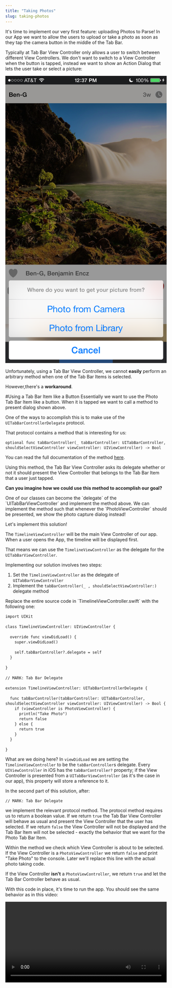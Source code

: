 ```yaml
---
title: "Taking Photos"
slug: taking-photos
---
```


It's time to implement our very first feature: uploading Photos to Parse! In our App we want to allow the users to upload or take a photo as soon as they tap the camera button in the middle of the Tab Bar.

Typically at Tab Bar View Controller only allows a user to switch between different View Controllers. We don't want to switch to a View Controller when the button is tapped, instead we want to show an Action Dialog that lets the user take or select a picture:

![](taking_photo.png)

Unfortunately, using a Tab Bar View Controller, we cannot **easily** perform an arbitrary method when one of the Tab Bar Items is selected.

However,there's a **workaround**.

#Using a Tab Bar Item like a Button
Essentially we want to use the Photo Tab Bar Item like a button. When it is tapped we want to call a method to present dialog shown above.

One of the ways to accomplish this is to make use of the `UITabBarControllerDelegate` protocol.

That protocol contains a method that is interesting for us:

    optional func tabBarController(_ tabBarController: UITabBarController, shouldSelectViewController viewController: UIViewController) -> Bool

You can read the full documentation of the method [here](https://developer.apple.com/library/ios/documentation/UIKit/Reference/UITabBarControllerDelegate_Protocol/#//apple_ref/occ/intfm/UITabBarControllerDelegate/tabBarController:shouldSelectViewController:).

Using this method, the Tab Bar View Controller asks its delegate whether or not it should present the View Controller that belongs to the Tab Bar Item that a user just tapped.

**Can you imagine how we could use this method to accomplish our goal?**

<div class="solution"></div>
One of our classes can become the `delegate` of the `UITabBarViewController` and implement the method above. We can implement the method such that whenever the `PhotoViewController` should be presented, we show the photo capture dialog instead!

Let's implement this solution!

The `TimelineViewController` will be the main View Controller of our app. When a user opens the App, the timeline will be displayed first.

That means we can use the `TimelineViewController` as the delegate for the `UITabBarViewController`.

Implementing our solution involves two steps:

1. Set the `TimelineViewController` as the delegate of `UITabBarViewController`
2. Implement the `tabBarController(_ , shouldSelectViewController:)` delegate method

<div class="action"></div>
Replace the entire source code in `TimelineViewController.swift` with the following one:

    import UIKit

    class TimelineViewController: UIViewController {

      override func viewDidLoad() {
        super.viewDidLoad()

        self.tabBarController?.delegate = self
      }

    }

    // MARK: Tab Bar Delegate

    extension TimelineViewController: UITabBarControllerDelegate {

      func tabBarController(tabBarController: UITabBarController, shouldSelectViewController viewController: UIViewController) -> Bool {
        if (viewController is PhotoViewController) {
          println("Take Photo")
          return false
        } else {
          return true
        }
      }

    }

What are we doing here? In `viewDidLoad` we are setting the `TimelineViewController` to be the `tabBarController`s delegate. Every `UIViewController` in iOS has the `tabBarController?` property; if the View Controller is presented from a `UITabBarViewController` (as it's the case in our app), this property will store a reference to it.

In the second part of this solution, after:

    // MARK: Tab Bar Delegate

we implement the relevant protocol method. The protocol method requires us to return a boolean value. If we return `true` the Tab Bar View Controller will behave as usual and present the View Controller that the user has selected. If we return `false` the View Controller will not be displayed and the Tab Bar Item will not be selected - exactly the behavior that we want for the Photo Tab Bar Item.

Within the method we check which View Controller is about to be selected.  If the View Controller is a `PhotoViewController` we return `false` and print "Take Photo" to the console. Later we'll replace this line with the actual photo taking code.

If the View Controller **isn't** a `PhotoViewController`, we return `true` and let the Tab Bar Controller behave as usual.

With this code in place, it's time to run the app. You should see the same behavior as in this video:

<video width="100%" controls>
  <source src="https://s3.amazonaws.com/mgwu-misc/SA2015/PhotoButton_small.mov" type="video/mp4">

When you tap the left or the right Tab Bar Item, they are selected. When you tap the middle button, you see our console output instead!

Now we can replace this console output with our actual photo taking code!

#Structuring the Photo Taking Code

Taking photos is one of the core features of our app! We allow users to take photos with the camera and to pick existing photos from their library. Additionally we will allow users to add filters to their photos.

As you'll see, implementing this takes quite a bit of code. Instead of putting all of that code into the `TimelineViewController` we should create a separate class that only takes care of photo related features.

Keep this in mind when working on your own app: *implementing all of your features directly in a View Controller is the first step towards an extremely messy project!*

Before we create that new photo taking class, let's create a new folder for it to keep our project structure tidy.

<div id="action"></div>
Open the folder that contains your Xcode project in Finder and create a new folder called *PhotoTaking*. It should be on the same level as the *ViewController* folder:
![](photo_taking_folder.png)
Then add this new folder to your Xcode project:
<video width="100%" controls>
  <source src="https://s3.amazonaws.com/mgwu-misc/SA2015/AddPhotoFolder_small.mov" type="video/mp4">

You should always add new folders with this two-step process. If you create a new group directly in Xcode, that will not automatically create a new folder on your file system. That results in Xcode projects that have a structure that is different from the folder structure - another potential way of creating messy projects.

Now we can add our new Source Code File to the *PhotoTaking* group.

<div id="action"></div>
1. Create a new Source Code File within the *PhotoTaking* group
2. Name this class *PhotoTakingHelper* and make it a subclass of *NSObject* (we will discuss why this is necessary later on): ![](photo_taking_helper_class.png)

Before we dive into writing code, let's discuss how we're going to structure our Photo Taking code.

There are multiple classes and steps involved in taking a photo:
![](photo_taking_structure.png)

Let's discuss the process, step by step:

1. The photo taking starts when a user taps the photo button in the Tab Bar. This triggers an event in the `TimelineViewController`. We have already implemented this step; currently we are logging "Take Photo" to the console.
2. The `TimelineViewController` creates a `PhotoTakingHelper`. The `PhotoTakingHelper` will handle the rest of the process and return a photo to the `TimelineViewController` once the user has picked one (this happens in Step 6).
3. The `PhotoTakingHelper` presents the popover that allows the user to choose between taking a photo with the camera or picking one from the library. This popover is implemented as a `UIAlertController` - an iOS standard component.
4. Once the user has selected one of the two options, we present a `UIImagePickerController` another iOS system component. This `UIImagePickerController` handles the actual image picking (either by letting the user take a picture, or by letting them pick one from their library)
5. Once the user is finished, the selected image gets returned to the `PhotoTakingHelper`
6. The `PhotoTakingHelper` returns that image to the `TimelineViewController`.

Now that we have a plan, we can start implementing this feature!

##Implementing the PhotoTakingHelper

Our `PhotoTakingHelper` will have two main responsibilities:

1. Presenting the Popover and the Camera / Photo Library
2. Returning the image that the user has taken / selected

To implement the first responsibility the `PhotoTakingHelper` will need a reference to a `UIViewController`. In iOS only View Controllers can present other View Controllers. The `PhotoTakingHelper` is a simple `NSObject` not a `UIViewController`, so it isn't able to present other View Controllers. We will implement the initializer of the `PhotoTakingHelper` to require a reference to a `UIViewController`.

To implement the second responsibility the `PhotoTakingHelper` will need to have a way to communicate with the `TimelineViewController` - as shown in Step 6 of our outline above. For this we could use the concept of delegation (on the previous page we used delegation to receive information from the `UITabBarController`). A more convenient solution for this specific case is using a *Callback*. A *Callback* is basically a reference to a function. When initializing the `PhotoTakingHelper` inside of the *TimelineViewController* we will provide it with a callback function. As soon as the `PhotoTakingHelper` has selected an image, it will call that *Callback* function and provide the selected image to the *TimelineViewController*.

Let's get started with building the `PhotoTakingHelper`!

###Initialier and Properties

First, let's take care of the initializer and the properties of the `PhotoTakingHelper`.

<div class="action"></div>
Replace the entire content of `PhotoTakingHelper.swift` with the following code:

    import UIKit

    typealias PhotoTakingHelperCallback = UIImage? -> Void

    class PhotoTakingHelper : NSObject {

      /** View controller on which AlertViewController and UIImagePickerController are presented */
      weak var viewController: UIViewController!
      var callback: PhotoTakingHelperCallback
      var imagePickerController: UIImagePickerController?

      init(viewController: UIViewController, callback: PhotoTakingHelperCallback) {
        self.viewController = viewController
        self.callback = callback

        super.init()

        showPhotoSourceSelection()
      }

      func showPhotoSourceSelection() {

      }

    }

Let's discuss this code. In the first line after `import UIKit` we are declaring a `typealias`. Using the `typealias` keyword we can provide a function signature with a name. In this case we are saying that a function of type `PhotoTakingHelperCallback` takes an `UIImage?` as parameter and returns `Void`. This means: any function that wants to be the callback of the `PhotoTakingHelper` needs to have exaxctly this signature.

`PhotoTakingHelper` has three properties. The first one `viewController` stores a `weak` reference to a `viewController`. As we discussed earlier, this reference is necessary because the `PhotoTakingHelper` needs a `UIViewController` on which it can present other View Controllers. It is a `weak` reference, since the `PhotoTakingHelper` does not own the referenced View Controller.

Additionally we store the `callback` function and provide a property to store an `UIImagePickerController` (which we will use a little bit later).

The initializer of this class receives the View Controller on which we will present other View Controllers and the callback that we will call as soon as a user has picked an image.

When the class is entirely initialized we immediately call `showPhotoSourceSeletion()`. The method is still empty right now, later it will present the dialog that allows user to choose between their camera and their photo library.

Because we call `showPhotoSourceSeletion()` directly from the initializer, the dialog will be presented as soon as we create an instance of `PhotoTakingHelper`.

###Implementing the Photo Source Selection Popover

To implement the selection dialog we will use the [`UIAlertViewController`](https://developer.apple.com/library/ios/documentation/UIKit/Reference/UIAlertController_class/index.html) class. It allows us to choose a title for the popup and add multiple options. We want to add two options: photo library and camera.

However, we need to keep one thing in mind: we want to run our App on the iOS Simulator during development and the Simulator doesn't have a camera! `UIImagePickerController` provides us with a nice way to check whether a camera is available or not. We'll use that feature to decide whether or not to add the camera option to our popup.

Let's add the code for the popup to `PhotoTakingHelper`:

<div class="action"></div>
Replace the empy implementation of `showPhotoSourceSelection()` with the following one:

      func showPhotoSourceSelection() {
        // Allow user to choose between photo library and camera
        let alertController = UIAlertController(title: nil, message: "Where do you want to get your picture from?", preferredStyle: .ActionSheet)

        let cancelAction = UIAlertAction(title: "Cancel", style: .Cancel, handler: nil)
        alertController.addAction(cancelAction)

        // Only show camera option if rear camera is available
        if (UIImagePickerController.isCameraDeviceAvailable(.Rear)) {
          let cameraAction = UIAlertAction(title: "Photo from Camera", style: .Default) { (action) in
            // do nothing yet...
          }

          alertController.addAction(cameraAction)
        }

        let photoLibraryAction = UIAlertAction(title: "Photo from Library", style: .Default) { (action) in
          // do nothing yet...
        }

        alertController.addAction(photoLibraryAction)

        viewController.presentViewController(alertController, animated: true, completion: nil)
      }

In the first line we set up the the `UIAlertController` by providing it with a `message`
and a `preferredStyle`. The `UIAlertController` can be used to present different types of popups. By choosing the `.ActionSheet` option, we create a popup that get's displayed from the bottom edge of the screen.

After the initial set up, we add different `UIAlertAction`s to the Alert Controller. Each action will result in one button on the popup.

The first one is the default *Cancel* action; you should add this one to almost all of your Alert Controllers. It will add a "Cancel" button that allows the user to close the popup without any action.

Then we create actions for our two different options. First, we check if the current device has a rear camera by using the `isCameraDeviceAvailable(_:UIImagePickerControllerCameraDevice)` method.

If the rear camera is available, we add an action to the Alert Controller that allows the user to choose to take a photo with that camera. The body of the action is left empty for now; in the next step we will fill in the code that brings up the camera.

As a last option, we allow the user to pick an image from the library. We create an `UIAlertAction` for the library and add it to the `UIAlertController`. This action also doesn't do anything yet, we'll add the code in the next section.

In the very last line, we present the `alertController`. As we discussed earlier, View Controllers can only be presented from other View Controllers. We use the reference that we've stored in the `viewController` property and call the `presentViewController` method on it. Now the popup will be displayed on whichever View Controller is stored in the `viewController` property!

None of this code will run at this point - to test it we need to connect it to the `TimelineViewController`. Let's do that next! After we've connected the `TimelineViewController` and the `PhotoTakingHelper`, we will come back to complete this code so that we actually present the camera or the photo library when one of the two options is selected.

##Connecting the PhotoTakingHelper

Time to switch back to the `TimelineViewController`. Currently we are printing a text to the console whenever the camera button is tapped; now we want to create an instance of a `PhotoTakingHelper` that will display our popup.

First, let's change the Tab Bar related code:

<div class="action"></div>
Change the the Tab Bar related code to call the `takePhoto` method, instead of printing to the console:

    func tabBarController(tabBarController: UITabBarController, shouldSelectViewController viewController: UIViewController) -> Bool {
      if (viewController is PhotoViewController) {
        takePhoto()
        return false
      } else {
        return true
      }
    }

Within the `takePhoto` method, which we'll implement next, we will create the `PhotoTakingHelper`.

<div class="action"></div>
Add the `takePhoto` method to the `TimelineViewController` class:

    func takePhoto() {
      // instantiate photo taking class, provide callback for when photo  is selected
      photoTakingHelper = PhotoTakingHelper(viewController: self.tabBarController!) { (image: UIImage?) in
        // don't do anything, yet...
      }
    }

Within the `takePhoto` method we're creating an instance of `PhotoTakingHelper`. We're assigning that instance to the `photoTakingProperty` (which we'll create in a second).

As we know, the initializer of the `PhotoTakingHelper` takes two parameters: the View Controller on which the popup should be presented and the callback that should run as soon as a photo has been selected.

As the View Controller we pass `self.tabBarController`. The Tab Bar Controller is the Root View Controller of our application - typically you want to present most Popups directly on the Root View Controller.

As a callback we pass a *Closure*. A closure is basically a function without a name.

This part of the code is the closure:

    { (image: UIImage?) in
      // don't do anything, yet...
    }

The entire closure is enclosed in curly braces. It starts with the list of parameters in parentheses. Our callback receives a `UIImage?` from the `PhotoTakingHelper`. The `in` keyword marks the beginning of the actual code of the closure - for now we only have a comment in here.

Whenever the `PhotoTakingHelper` has received an image, it will call this closure. This is where we will implement the Photo upload later on.

There's one last detail to note: the closure is outside of the argument list (the pair of parentheses after the class name) of the constructor!

This is called a [trailing closure](https://developer.apple.com/library/ios/documentation/Swift/Conceptual/Swift_Programming_Language/Closures.html#//apple_ref/doc/uid/TP40014097-CH11-ID102):

![image](trailing_closure.png)

Trailing closures can be used whenever the last argument of a function or initializer is a closure.

Without a trailing closure the call to the initializer would look like this:

    PhotoTakingHelper(viewController: self.tabBarController!, callback: { (image: UIImage?) in
    // don't do anything, yet...
    })

Using trailing closures can make our code a little bit more readable because we don't need a closing parentheses after the closing curly braces of the closure. Feel free to choose whichever option you prefer!

One last step before are ready to test the interaction between the `TimelineViewController` and the `PhotoTakingHelper`.

<div class="action"></div>
Add the property definition for `photoTakingHelper` to the top of the `TimelineViewController` class:

    var photoTakingHelper: PhotoTakingHelper?

Now our code should compile and run! Time to test if everything is working as expected.

hen you run the app and tap the camera button, you should see a popup show up:

![image](popup_working.png)

Well done! At this point you should have a basic understanding of how information can travel through different classes in our apps - as an iOS developer you will use callbacks in the form of closures pretty frequently.

#Implementing the Photo Taking

Now that we've successfully connected the `PhotoTakingHelper` with the `TimelineViewController` we can implement the actual Photo Taking code.

Let's add  a method to the `PhotoTakingHelper` that presents the `UIImagePickerController` (you might remember, this is the system component that will allows the user to take pictures!).

<div id=action></div>
Add the `showImagePickerController` method to the `PhotoTakingHelper` class:

    func showImagePickerController(sourceType: UIImagePickerControllerSourceType) {
      imagePickerController = UIImagePickerController()
      imagePickerController!.sourceType = sourceType
      self.viewController.presentViewController(imagePickerController!, animated: true, completion: nil)
    }

In the first line, this method creates a `UIImagePickerController`. In the second line we set the `sourceType` of that controller. Depending on the `sourceType` the `UIImagePickerController` will activate the camera and display a photo taking overlay - or will show the users photo library. Our `showImagePickerController` method takes the `sourceType` as an argument and hands it on to the `imagePickerController` - that allows the caller of this method to specify whether the camera or the photo library should be used as an image source.

Once the `imagePickerController` is initialized and configured, we present it.

Now we need to call this method when a popup button is selected. Currently we aren't performing any code when a user selects one of the two options.

<div id=action></div>
Change the following section within `showPhotoSourceSeletion()` so that the `showImagePickerController` method is called:

    ...

    // Only show camera option if rear camera is available
    if (UIImagePickerController.isCameraDeviceAvailable(.Rear)) {
      let cameraAction = UIAlertAction(title: "Photo from Camera", style: .Default) { (action) in
        self.showImagePickerController(.Camera)
      }

      alertController.addAction(cameraAction)
    }

    let photoLibraryAction = UIAlertAction(title: "Photo from Library", style: .Default) { (action) in
      self.showImagePickerController(.PhotoLibrary)
    }

    ...

The changes are pretty simple. We call `showImagePickerController` and pass either `.PhotoLibrary` or `.Camera` as argument - based on the user's choice.

Now you should be able to see an `UIImagePickerController` pop up when you select the "Photo from Library" button in the app:

<video width="100%" controls>
  <source src="https://s3.amazonaws.com/mgwu-misc/SA2015/PhotoSelection_small.mov" type="video/mp4">

Now we can let the user pick an image. However, currently we don't get informed when the user has selected an image and we don't gain access to the selected image.

#Closing the loop

To gain access to the selected image we will use a pattern with which you should be familiar by now: _Delegation_.
The `UIImagePickerController` allows a delegate to listen for selected images and other events.

Take a short look at the documentation for the `[UIImagePickerControllerDelegate](https://developer.apple.com/library/ios/documentation/UIKit/Reference/UIImagePickerControllerDelegate_Protocol/)` protocol.

**Can you see which method we can use?**

Correct! We'll use the `imagePickerController(picker: UIImagePickerController, didFinishPickingImage: UIImage!, editingInfo: [NSObject : AnyObject]!)` method!

We'll need to implement this in two steps:

1. Sign up to become the delegate of the `UIImagePickerController`
2. Implement `imagePickerController(picker: UIImagePickerController, didFinishPickingImage: UIImage!, editingInfo: [NSObject : AnyObject]!)`
